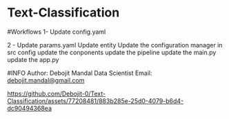 # Text-Classification

#Workflows
1- Update config.yaml 



2 - Update params.yaml
Update entity
Update the configuration manager in src config
update the conponents
update the pipeline
update the main.py
update the app.py

#INFO
Author: Debojit Mandal
Data Scientist
Email: debojit.mandal@gmail.com

https://github.com/Debojit-0/Text-Classification/assets/77208481/883b285e-25d0-4079-b6d4-dc90494368ea

